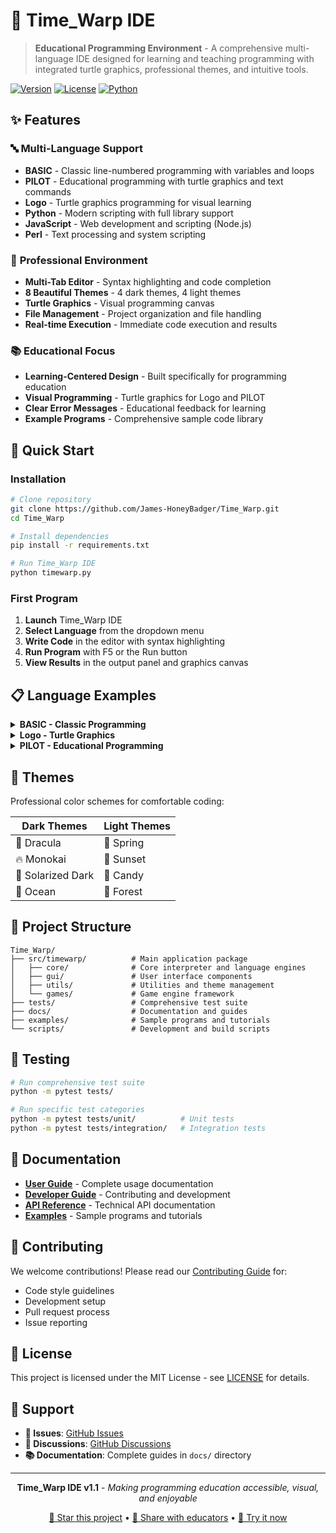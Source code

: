 # 🎯 Time_Warp IDE

> **Educational Programming Environment** - A comprehensive multi-language IDE designed for learning and teaching programming with integrated turtle graphics, professional themes, and intuitive tools.

[![Version](https://img.shields.io/badge/version-1.1.0-blue.svg)](https://github.com/James-HoneyBadger/Time_Warp/releases)
[![License](https://img.shields.io/badge/license-MIT-green.svg)](LICENSE)
[![Python](https://img.shields.io/badge/python-3.8+-blue.svg)](https://python.org)

## ✨ Features

### 🔤 **Multi-Language Support**
- **BASIC** - Classic line-numbered programming with variables and loops
- **PILOT** - Educational programming with turtle graphics and text commands  
- **Logo** - Turtle graphics programming for visual learning
- **Python** - Modern scripting with full library support
- **JavaScript** - Web development and scripting (Node.js)
- **Perl** - Text processing and system scripting

### 🎨 **Professional Environment**
- **Multi-Tab Editor** - Syntax highlighting and code completion
- **8 Beautiful Themes** - 4 dark themes, 4 light themes
- **Turtle Graphics** - Visual programming canvas
- **File Management** - Project organization and file handling
- **Real-time Execution** - Immediate code execution and results

### 📚 **Educational Focus**
- **Learning-Centered Design** - Built specifically for programming education
- **Visual Programming** - Turtle graphics for Logo and PILOT
- **Clear Error Messages** - Educational feedback for learning
- **Example Programs** - Comprehensive sample code library

## 🚀 Quick Start

### Installation
```bash
# Clone repository
git clone https://github.com/James-HoneyBadger/Time_Warp.git
cd Time_Warp

# Install dependencies
pip install -r requirements.txt

# Run Time_Warp IDE
python timewarp.py
```

### First Program
1. **Launch** Time_Warp IDE
2. **Select Language** from the dropdown menu
3. **Write Code** in the editor with syntax highlighting
4. **Run Program** with F5 or the Run button
5. **View Results** in the output panel and graphics canvas

## 📋 Language Examples

<details>
<summary><strong>BASIC - Classic Programming</strong></summary>

```basic
10 PRINT "Welcome to BASIC!"
20 FOR I = 1 TO 10
30 PRINT "Number: "; I
40 NEXT I
50 END
```
</details>

<details>
<summary><strong>Logo - Turtle Graphics</strong></summary>

```logo
; Draw a colorful flower
REPEAT 8 [
  REPEAT 4 [FORWARD 50 RIGHT 90]
  RIGHT 45
]
```
</details>

<details>
<summary><strong>PILOT - Educational Programming</strong></summary>

```pilot
T:Welcome to PILOT programming!
A:What is your name?
T:Nice to meet you, #NAME!
T:Let's draw a square:
T:FORWARD 100
T:RIGHT 90
; Continue for all 4 sides...
```
</details>

## 🎨 Themes

Professional color schemes for comfortable coding:

| Dark Themes | Light Themes |
|-------------|--------------|
| 🌙 Dracula | 🌸 Spring |
| 🔥 Monokai | 🌅 Sunset |
| 🌊 Solarized Dark | 🍭 Candy |
| 🌌 Ocean | 🌲 Forest |

## 📁 Project Structure

```
Time_Warp/
├── src/timewarp/          # Main application package
│   ├── core/              # Core interpreter and language engines
│   ├── gui/               # User interface components
│   ├── utils/             # Utilities and theme management
│   └── games/             # Game engine framework
├── tests/                 # Comprehensive test suite
├── docs/                  # Documentation and guides
├── examples/              # Sample programs and tutorials
└── scripts/               # Development and build scripts
```

## 🧪 Testing

```bash
# Run comprehensive test suite
python -m pytest tests/

# Run specific test categories
python -m pytest tests/unit/          # Unit tests
python -m pytest tests/integration/   # Integration tests
```

## 📖 Documentation

- **[User Guide](docs/user-guide/)** - Complete usage documentation
- **[Developer Guide](docs/developer-guide/)** - Contributing and development
- **[API Reference](docs/api/)** - Technical API documentation
- **[Examples](examples/)** - Sample programs and tutorials

## 🤝 Contributing

We welcome contributions! Please read our [Contributing Guide](docs/developer-guide/CONTRIBUTING.md) for:
- Code style guidelines
- Development setup
- Pull request process
- Issue reporting

## 📜 License

This project is licensed under the MIT License - see [LICENSE](LICENSE) for details.

## 🌟 Support

- **🐛 Issues**: [GitHub Issues](https://github.com/James-HoneyBadger/Time_Warp/issues)
- **💬 Discussions**: [GitHub Discussions](https://github.com/James-HoneyBadger/Time_Warp/discussions)
- **📚 Documentation**: Complete guides in `docs/` directory

---

<div align="center">

**Time_Warp IDE v1.1** - *Making programming education accessible, visual, and enjoyable*

[🌟 Star this project](https://github.com/James-HoneyBadger/Time_Warp) • [🔗 Share with educators](https://github.com/James-HoneyBadger/Time_Warp) • [🚀 Try it now](https://github.com/James-HoneyBadger/Time_Warp/releases)

</div>